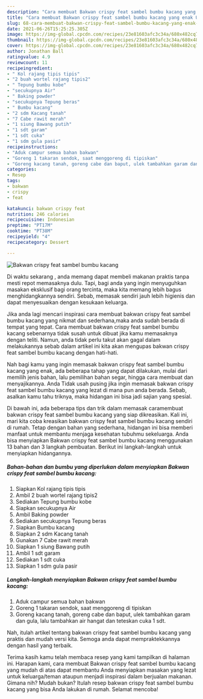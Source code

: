 ```yaml
---
description: "Cara membuat Bakwan crispy feat sambel bumbu kacang yang enak Untuk Jualan"
title: "Cara membuat Bakwan crispy feat sambel bumbu kacang yang enak Untuk Jualan"
slug: 68-cara-membuat-bakwan-crispy-feat-sambel-bumbu-kacang-yang-enak-untuk-jualan
date: 2021-06-26T15:25:25.305Z
image: https://img-global.cpcdn.com/recipes/23e81603afc3c34a/680x482cq70/bakwan-crispy-feat-sambel-bumbu-kacang-foto-resep-utama.jpg
thumbnail: https://img-global.cpcdn.com/recipes/23e81603afc3c34a/680x482cq70/bakwan-crispy-feat-sambel-bumbu-kacang-foto-resep-utama.jpg
cover: https://img-global.cpcdn.com/recipes/23e81603afc3c34a/680x482cq70/bakwan-crispy-feat-sambel-bumbu-kacang-foto-resep-utama.jpg
author: Jonathan Ball
ratingvalue: 4.9
reviewcount: 11
recipeingredient:
- " Kol rajang tipis tipis"
- "2 buah wortel rajang tipis2"
- " Tepung bumbu kobe"
- "secukupnya Air"
- " Baking powder"
- "secukupnya Tepung beras"
- " Bumbu kacang"
- "2 sdm Kacang tanah"
- "7 Cabe rawit merah"
- "1 siung Bawang putih"
- "1 sdt garam"
- "1 sdt cuka"
- "1 sdm gula pasir"
recipeinstructions:
- "Aduk campur semua bahan bakwan"
- "Goreng 1 takaran sendok, saat menggoreng di tipiskan"
- "Goreng kacang tanah, goreng cabe dan baput, ulek tambahkan garam dan gula, lalu tambahkan air hangat dan teteskan cuka 1 sdt."
categories:
- Resep
tags:
- bakwan
- crispy
- feat

katakunci: bakwan crispy feat 
nutrition: 246 calories
recipecuisine: Indonesian
preptime: "PT17M"
cooktime: "PT38M"
recipeyield: "4"
recipecategory: Dessert

---
```



![Bakwan crispy feat sambel bumbu kacang](https://img-global.cpcdn.com/recipes/23e81603afc3c34a/680x482cq70/bakwan-crispy-feat-sambel-bumbu-kacang-foto-resep-utama.jpg)

Di waktu  sekarang , anda memang dapat membeli makanan praktis tanpa mesti repot memasaknya dulu. Tapi, bagi anda yang ingin menyuguhkan masakan eksklusif bagi orang tercinta, maka kita memang lebih bagus menghidangkannya sendiri. Sebab, memasak sendiri jauh lebih higienis dan dapat menyesuaikan dengan kesukaan keluarga.

Jika anda lagi mencari inspirasi cara membuat bakwan crispy feat sambel bumbu kacang yang nikmat dan sederhana,maka anda sudah berada di tempat yang tepat. Cara membuat bakwan crispy feat sambel bumbu kacang  sebenarnya tidak susah untuk dibuat jika kamu memasaknya dengan teliti. Namun, anda tidak perlu takut akan gagal dalam melakukannya 
sebab dalam artikel ini kita akan mengupas bakwan crispy feat sambel bumbu kacang dengan hati-hati.  



Nah bagi kamu yang ingin memasak bakwan crispy feat sambel bumbu kacang yang enak, ada beberapa tahap yang dapat dilakukan, mulai dari memilih jenis bahan, lalu pemilihan bahan segar, hingga cara membuat dan menyajikannya. Anda Tidak usah pusing jika ingin memasak bakwan crispy feat sambel bumbu kacang yang lezat di mana pun anda berada. Sebab, asalkan kamu  tahu triknya, maka hidangan ini bisa jadi sajian yang spesial.

Di bawah ini, ada beberapa tips dan trik dalam memasak caramembuat bakwan crispy feat sambel bumbu kacang yang siap dikreasikan. Kali ini, mari kita coba kreasikan bakwan crispy feat sambel bumbu kacang sendiri di rumah. Tetap dengan bahan yang sederhana, hidangan ini bisa memberi manfaat untuk membantu menjaga kesehatan tubuhmu sekeluarga. Anda bisa menyiapkan Bakwan crispy feat sambel bumbu kacang menggunakan 13 bahan dan 3 langkah pembuatan. Berikut ini langkah-langkah untuk menyiapkan hidangannya.

<!--inarticleads1-->

##### Bahan-bahan dan bumbu yang diperlukan dalam menyiapkan Bakwan crispy feat sambel bumbu kacang:

1. Siapkan  Kol rajang tipis tipis
1. Ambil 2 buah wortel rajang tipis2
1. Sediakan  Tepung bumbu kobe
1. Siapkan secukupnya Air
1. Ambil  Baking powder
1. Sediakan secukupnya Tepung beras
1. Siapkan  Bumbu kacang
1. Siapkan 2 sdm Kacang tanah
1. Gunakan 7 Cabe rawit merah
1. Siapkan 1 siung Bawang putih
1. Ambil 1 sdt garam
1. Sediakan 1 sdt cuka
1. Siapkan 1 sdm gula pasir




<!--inarticleads2-->

##### Langkah-langkah menyiapkan Bakwan crispy feat sambel bumbu kacang:

1. Aduk campur semua bahan bakwan
1. Goreng 1 takaran sendok, saat menggoreng di tipiskan
1. Goreng kacang tanah, goreng cabe dan baput, ulek tambahkan garam dan gula, lalu tambahkan air hangat dan teteskan cuka 1 sdt.




Nah, itulah artikel tentang  bakwan crispy feat sambel bumbu kacang  yang praktis dan mudah versi kita. Semoga anda dapat mempraktekkannya dengan hasil yang terbaik. 

Terima kasih kamu telah membaca resep yang kami tampilkan di halaman ini. Harapan kami, cara membuat  Bakwan crispy feat sambel bumbu kacang yang mudah di atas dapat membantu Anda menyiapkan masakan yang lezat untuk keluarga/teman ataupun menjadi inspirasi dalam berjualan makanan. Gimana nih? Mudah bukan? Itulah resep bakwan crispy feat sambel bumbu kacang yang bisa Anda lakukan di rumah. Selamat mencoba!

